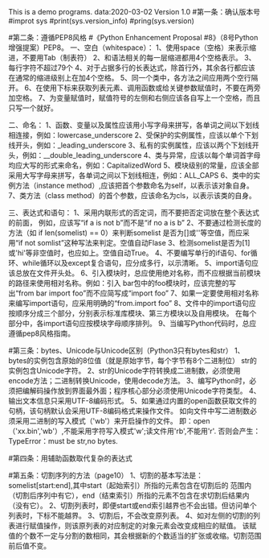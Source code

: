 This is a demo programs. data:2020-03-02
Version 1.0
#第一条：确认版本号
#improt sys
#print(sys.version_info)
#pring(sys.version)

#第二条：遵循PEP8风格
#《Python Enhancement Proposal #8》（8号Python增强提案）PEP8。
一、空白（whitespace）：
1、使用space（空格）来表示缩进，不要用Tab（制表符）
2、和语法相关的每一层缩进都用4个空格表示。
3、每行字符不超过79个
4、对于占据多行的长表达式，除首行外，其余各行都应该在通常的缩进级别上在加4个空格。
5、同一个类中，各方法之间应用两个空行隔开。
6、在使用下标来获取列表元素、调用函数或给关键参数赋值时，不要在两旁加空格。
7、为变量赋值时，赋值符号的左侧和右侧应该各自写上一个空格，而且只写一个就好。

二、命名：
1、函数、变量以及属性应该用小写字母来拼写，各单词之间以下划线相连接，例如：lowercase_underscore
2、受保护的实例属性，应该以单个下划线开头，例如：_leading_underscore
3、私有的实例属性，应该以两个下划线开头，例如：__double_leading_underscore
4、类与异常，应该以每个单词首字母均应大写的形式来命名，例如：CapitalizedWord
5、模块级别的常量，应该全部采用大写字母来拼写，各单词之间以下划线相连，例如：ALL_CAPS
6、类中的实例方法（instance method）,应该把首个参数命名为self，以表示该对象自身。
7、类方法（class method）的首个参数，应该命名为cls，以表示该类的自身。

三、表达式和语句：
1、采用内联形式的否定词，而不要把否定词放在整个表达式的前面，
   例如，应该写“if a is not b”而不是“if no a is b”
2、不要通过检测长度的方法（如 if len(somelist) == 0）来判断somelist 
   是否为[]或''等空值，而应采用“if not somlist”这种写法来判定。空值自动Flase
3、检测somelist是否为[1]或'hi'等非空值时，也应如上。空值自动True。
4、不要编写单行的if语句、for循环、while循环以及except复合语句，应分成多行，以示清晰。
5、import语句应该总放在文件开头处。
6、引入模块时，总应使用绝对名称，而不应根据当前模块的路径来使用相对名称。例如：引入
   bar包中的foo模块时，应该完整的写出“from bar import foo”而不应简写成“import foo”
7、如果一定要使用相对名称来编写import语句，应采用明确的“from.import foo”
8、文件中的import语句应按顺序分成三个部分，分别表示标准库模块、第三方模块以及自用模块。
   在每个部分中，各import语句应按模块字母顺序排列。
9、当编写Python代码时，总应遵循pep8风格指南。

#第三条：bytes、Unicode与Unicode区别（Python3只有bytes和str）
1、bytes的实例包含原始的8位值（就是原始字节，每个字节有8个二进制位）
   str的实例包含Unicode字符。
2、str的Unicode字符转换成二进制数，必须使用encode方法；二进制转换Unicode，使用decode方法。
3、编写Python时，必须把编解码操作放到界面最外面；程序核心部分必须使用Unicode字符类型。
4、输出文本信息只采用UTF-8编码形式。
5、如果通过内置的open函数获取文件的句柄，该句柄默认会采用UTF-8编码格式来操作文件。
   如向文件中写二进制数必须采用二进制的写入模式（'wb'）来开启操作的文件。
   即：open（'xx.bin','wb'）,不能采用字符写入模式'w';读文件用'rb',不能用'r'.
   否则会产生：TypeError：must be str,no bytes.


#第四条：用辅助函数取代复杂的表达式


#第五条：切割序列的方法（page10）
1、切割的基本写法是：somelist[start:end],其中start（起始索引）所指的元素包含在切割后的
   范围内（切割后序列中有它），end（结束索引）所指的元素不包含在求切割后结果内（没有它）。
2、切割列表时，即便start或end索引越界也不会出错。但访问单个列表时，下标不能越界。
3、切割后，不会改变原列表。
4、如对左侧的切割的列表进行赋值操作，则该原列表的对应制定的对象元素会改变成相应的赋值。
   该赋值的个数不一定与分割的数相同，其会根据新的个数适当的扩张或收缩。切割范围前后值不变。




